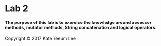 # Lab 2
#### The purpose of this lab is to exercise the knowledge around accessor methods, mutator methods, String concatenation and logical operators.


 Copyright © 2017 Kate Yeeum Lee
 
